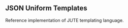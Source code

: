 JSON Uniform Templates
----------------------

Reference implementation of JUTE templating language.
